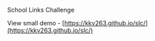 School Links Challenge 

View small demo - [https://kkv263.github.io/slc/](https://kkv263.github.io/slc/)
